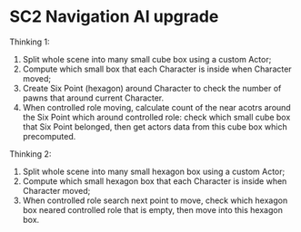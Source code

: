 # SC2 Navigation AI upgrade

Thinking 1:  
1. Split whole scene into many small cube box using a custom Actor;
2. Compute which small box that each Character is inside when Character moved;
3. Create Six Point (hexagon) around Character to check the number of pawns that around current Character.
4. When controlled role moving, calculate count of the near acotrs around the Six Point which around controlled role: check which small cube box that Six Point belonged, then get actors data from this cube box which precomputed.

Thinking 2:  
1. Split whole scene into many small hexagon box using a custom Actor;
2. Compute which small hexagon box that each Character is inside when Character moved;
3. When controlled role search next point to move, check which hexagon box neared controlled role that is empty, then move into this hexagon box.
